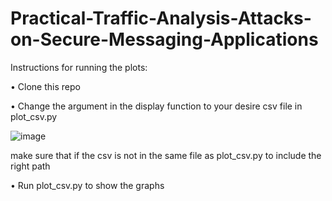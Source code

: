 # Practical-Traffic-Analysis-Attacks-on-Secure-Messaging-Applications
Instructions for running the plots:

  • Clone this repo
  
  • Change the argument in the display function to your desire csv file in plot_csv.py
  
  ![image](https://github.com/yeelacitron/Practical-Traffic-Analysis-Attacks-on-Secure-Messaging-Applications/assets/99408144/e0f00566-7ffd-41f6-8e9c-305c224cdbe1)
  
  make sure that if the csv is not in the same file as plot_csv.py to include the right path 
  
  • Run plot_csv.py to show the graphs

